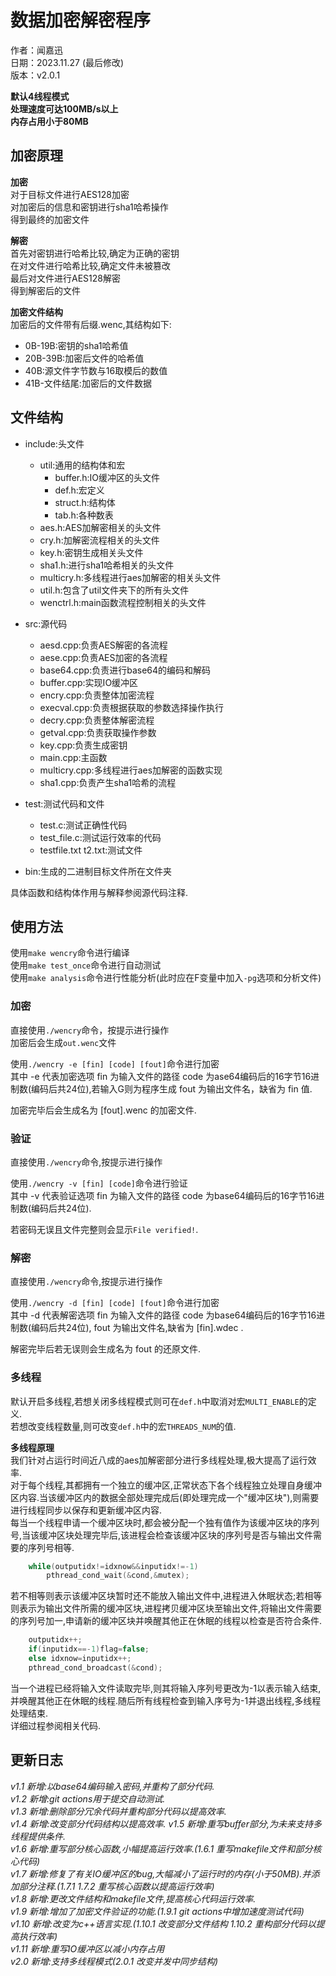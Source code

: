# 数据加密解密程序

作者：闻嘉迅  
日期：2023.11.27 (最后修改)  
版本：v2.0.1  

**默认4线程模式**  
**处理速度可达100MB/s以上**  
**内存占用小于80MB**  

## 加密原理

**加密**  
对于目标文件进行AES128加密  
对加密后的信息和密钥进行sha1哈希操作  
得到最终的加密文件  

**解密**  
首先对密钥进行哈希比较,确定为正确的密钥  
在对文件进行哈希比较,确定文件未被篡改  
最后对文件进行AES128解密  
得到解密后的文件  

**加密文件结构**  
加密后的文件带有后缀.wenc,其结构如下:  
- 0B-19B:密钥的sha1哈希值  
- 20B-39B:加密后文件的哈希值  
- 40B:源文件字节数与16取模后的数值  
- 41B-文件结尾:加密后的文件数据

## 文件结构

- include:头文件  
    - util:通用的结构体和宏  
        - buffer.h:IO缓冲区的头文件  
        - def.h:宏定义  
        - struct.h:结构体  
        - tab.h:各种数表
    - aes.h:AES加解密相关的头文件
    - cry.h:加解密流程相关的头文件
    - key.h:密钥生成相关头文件
    - sha1.h:进行sha1哈希相关的头文件
    - multicry.h:多线程进行aes加解密的相关头文件
    - util.h:包含了util文件夹下的所有头文件 
    - wenctrl.h:main函数流程控制相关的头文件

- src:源代码
    - aesd.cpp:负责AES解密的各流程
    - aese.cpp:负责AES加密的各流程  
    - base64.cpp:负责进行base64的编码和解码  
    - buffer.cpp:实现IO缓冲区  
    - encry.cpp:负责整体加密流程
    - execval.cpp:负责根据获取的参数选择操作执行  
    - decry.cpp:负责整体解密流程
    - getval.cpp:负责获取操作参数
    - key.cpp:负责生成密钥
    - main.cpp:主函数
    - multicry.cpp:多线程进行aes加解密的函数实现
    - sha1.cpp:负责产生sha1哈希的流程
    
- test:测试代码和文件
    - test.c:测试正确性代码
    - test_file.c:测试运行效率的代码
    - testfile.txt t2.txt:测试文件

- bin:生成的二进制目标文件所在文件夹

具体函数和结构体作用与解释参阅源代码注释.  

## 使用方法

使用`make wencry`命令进行编译  
使用`make test_once`命令进行自动测试  
使用`make analysis`命令进行性能分析(此时应在F变量中加入`-pg`选项和分析文件)

### 加密

直接使用`./wencry`命令，按提示进行操作  
加密后会生成`out.wenc`文件  

使用`./wencry -e [fin] [code] [fout]`命令进行加密  
其中 -e 代表加密选项 fin 为输入文件的路径 code 为ase64编码后的16字节16进制数(编码后共24位),若输入G则为程序生成 fout 为输出文件名，缺省为 fin 值.  

加密完毕后会生成名为 [fout].wenc 的加密文件.

### 验证

直接使用`./wencry`命令,按提示进行操作

使用`./wencry -v [fin] [code]`命令进行验证  
其中 -v 代表验证选项 fin 为输入文件的路径 code 为base64编码后的16字节16进制数(编码后共24位).  

若密码无误且文件完整则会显示`File verified!`.  

### 解密

直接使用`./wencry`命令,按提示进行操作

使用`./wencry -d [fin] [code] [fout]`命令进行加密  
其中 -d 代表解密选项 fin 为输入文件的路径 code 为base64编码后的16字节16进制数(编码后共24位), fout 为输出文件名,缺省为 [fin].wdec .

解密完毕后若无误则会生成名为 fout 的还原文件.

### 多线程  

默认开启多线程,若想关闭多线程模式则可在`def.h`中取消对宏`MULTI_ENABLE`的定义.  
若想改变线程数量,则可改变`def.h`中的宏`THREADS_NUM`的值.  

**多线程原理**  
我们针对占运行时间近八成的aes加解密部分进行多线程处理,极大提高了运行效率.  
对于每个线程,其都拥有一个独立的缓冲区,正常状态下各个线程独立处理自身缓冲区内容.当该缓冲区内的数据全部处理完成后(即处理完成一个"缓冲区块"),则需要进行线程同步以保存和更新缓冲区内容.  
每当一个线程申请一个缓冲区块时,都会被分配一个独有值作为该缓冲区块的序列号,当该缓冲区块处理完毕后,该进程会检查该缓冲区块的序列号是否与输出文件需要的序列号相等.  
```cpp
    while(outputidx!=idxnow&&inputidx!=-1)
        pthread_cond_wait(&cond,&mutex);
```
若不相等则表示该缓冲区块暂时还不能放入输出文件中,进程进入休眠状态;若相等则表示为输出文件所需的缓冲区块,进程拷贝缓冲区块至输出文件,将输出文件需要的序列号加一,申请新的缓冲区块并唤醒其他正在休眠的线程以检查是否符合条件.  
```cpp
    outputidx++;
    if(inputidx==-1)flag=false;
    else idxnow=inputidx++;
    pthread_cond_broadcast(&cond);
```
当一个进程已经将输入文件读取完毕,则其将输入序列号更改为-1以表示输入结束,并唤醒其他正在休眠的线程.随后所有线程检查到输入序号为-1并退出线程,多线程处理结束.  
详细过程参阅相关代码.  

## 更新日志

*v1.1 新增:以base64编码输入密码,并重构了部分代码.*  
*v1.2 新增:git actions用于提交自动测试.*  
*v1.3 新增:删除部分冗余代码并重构部分代码以提高效率.*  
*v1.4 新增:改变部分代码结构以提高效率.*
*v1.5 新增:重写buffer部分,为未来支持多线程提供条件.*  
*v1.6 新增:重写部分核心函数,小幅提高运行效率.(1.6.1 重写makefile文件和部分核心代码)*  
*v1.7 新增:修复了有关IO缓冲区的bug,大幅减小了运行时的内存(小于50MB).并添加部分注释.(1.7.1 1.7.2 重写核心函数以提高运行效率)*  
*v1.8 新增:更改文件结构和makefile文件,提高核心代码运行效率.*  
*v1.9 新增:增加了加密文件验证的功能.(1.9.1 git actions中增加速度测试代码)*  
*v1.10 新增:改变为c++语言实现.(1.10.1 改变部分文件结构 1.10.2 重构部分代码以提高执行效率)*  
*v1.11 新增:重写IO缓冲区以减小内存占用*  
*v2.0 新增:支持多线程模式(2.0.1 改变并发中同步结构)*  
